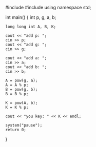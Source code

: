 #include <iostream>
#include <cmath>
using namespace std;

int main()
{
	int p, g, a, b;

	long long int A, B, K;

	cout << "add p: ";
	cin >> p;
	cout << "add g: ";
	cin >> g;

	cout << "add a: ";
	cin >> a;
	cout << "add b: ";
	cin >> b;

	A = pow(g, a);
	A = A % p;
	B = pow(g, b);
	B = B % p;

	K = pow(A, b);
	K = K % p;

	cout << "you key: " << K << endl;

	system("pause");
	return 0;
}
